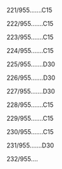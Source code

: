 221/955.......C15 


222/955.......C15 


223/955.......C15 


224/955.......C15 


225/955.......D30 


226/955.......D30 


227/955.......D30 


228/955.......C15 


229/955.......C15 


230/955.......C15 


231/955.......D30 


232/955.... 

